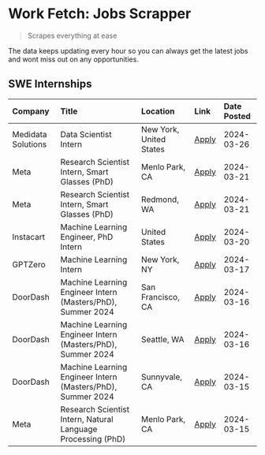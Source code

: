 # Work Fetch: Jobs Scrapper
> Scrapes everything at ease

The data keeps updating every hour so you can always get the latest jobs and wont miss out on any opportunities.

## SWE Internships
<!--START_SECTION:workfetch-->
| Company            | Title                                                        | Location                | Link                                                                                                                                                                                                                                                                 | Date Posted   |
|:-------------------|:-------------------------------------------------------------|:------------------------|:---------------------------------------------------------------------------------------------------------------------------------------------------------------------------------------------------------------------------------------------------------------------|:--------------|
| Medidata Solutions | Data Scientist Intern                                        | New York, United States | [Apply](https://www.linkedin.com/jobs/view/data-scientist-intern-at-medidata-solutions-3810253704?refId=9xiq3t6UAnGhCsbncr8PLA%3D%3D&trackingId=7crjko8oPW5%2B5MmI9jU6dA%3D%3D&position=5&pageNum=0&trk=public_jobs_jserp-result_search-card)                        | 2024-03-26    |
| Meta               | Research Scientist Intern, Smart Glasses (PhD)               | Menlo Park, CA          | [Apply](https://www.linkedin.com/jobs/view/research-scientist-intern-smart-glasses-phd-at-meta-3811308332?refId=9xiq3t6UAnGhCsbncr8PLA%3D%3D&trackingId=y0vFynqzQe%2BreuudCXUwVA%3D%3D&position=10&pageNum=0&trk=public_jobs_jserp-result_search-card)               | 2024-03-21    |
| Meta               | Research Scientist Intern, Smart Glasses (PhD)               | Redmond, WA             | [Apply](https://www.linkedin.com/jobs/view/research-scientist-intern-smart-glasses-phd-at-meta-3811304794?refId=9xiq3t6UAnGhCsbncr8PLA%3D%3D&trackingId=BucYX0WVpVGxuSTIH30UXQ%3D%3D&position=11&pageNum=0&trk=public_jobs_jserp-result_search-card)                 | 2024-03-21    |
| Instacart          | Machine Learning Engineer, PhD Intern                        | United States           | [Apply](https://www.linkedin.com/jobs/view/machine-learning-engineer-phd-intern-at-instacart-3815634369?refId=9xiq3t6UAnGhCsbncr8PLA%3D%3D&trackingId=8EROTS2R3EshFVyYiK5Ljw%3D%3D&position=6&pageNum=0&trk=public_jobs_jserp-result_search-card)                    | 2024-03-20    |
| GPTZero            | Machine Learning Intern                                      | New York, NY            | [Apply](https://www.linkedin.com/jobs/view/machine-learning-intern-at-gptzero-3860723963?refId=9xiq3t6UAnGhCsbncr8PLA%3D%3D&trackingId=6v3mN6z6SqXqd4aXhfx3BA%3D%3D&position=12&pageNum=0&trk=public_jobs_jserp-result_search-card)                                  | 2024-03-17    |
| DoorDash           | Machine Learning Engineer Intern (Masters/PhD), Summer 2024  | San Francisco, CA       | [Apply](https://www.linkedin.com/jobs/view/machine-learning-engineer-intern-masters-phd-summer-2024-at-doordash-3736457737?refId=9xiq3t6UAnGhCsbncr8PLA%3D%3D&trackingId=FMxfw8neKEJGNwyg09cHkw%3D%3D&position=3&pageNum=0&trk=public_jobs_jserp-result_search-card) | 2024-03-16    |
| DoorDash           | Machine Learning Engineer Intern (Masters/PhD), Summer 2024  | Seattle, WA             | [Apply](https://www.linkedin.com/jobs/view/machine-learning-engineer-intern-masters-phd-summer-2024-at-doordash-3736455966?refId=9xiq3t6UAnGhCsbncr8PLA%3D%3D&trackingId=BTmNjCGbixBInr0sBG6egA%3D%3D&position=4&pageNum=0&trk=public_jobs_jserp-result_search-card) | 2024-03-16    |
| DoorDash           | Machine Learning Engineer Intern (Masters/PhD), Summer 2024  | Sunnyvale, CA           | [Apply](https://www.linkedin.com/jobs/view/machine-learning-engineer-intern-masters-phd-summer-2024-at-doordash-3736454973?refId=9xiq3t6UAnGhCsbncr8PLA%3D%3D&trackingId=O56wjnvHD0hcflnqSRrpmQ%3D%3D&position=2&pageNum=0&trk=public_jobs_jserp-result_search-card) | 2024-03-15    |
| Meta               | Research Scientist Intern, Natural Language Processing (PhD) | Menlo Park, CA          | [Apply](https://www.linkedin.com/jobs/view/research-scientist-intern-natural-language-processing-phd-at-meta-3858718375?refId=9xiq3t6UAnGhCsbncr8PLA%3D%3D&trackingId=20jFRAkPiJ7AS%2F3oQP87EQ%3D%3D&position=13&pageNum=0&trk=public_jobs_jserp-result_search-card) | 2024-03-15    |
<!--END_SECTION:workfetch-->
